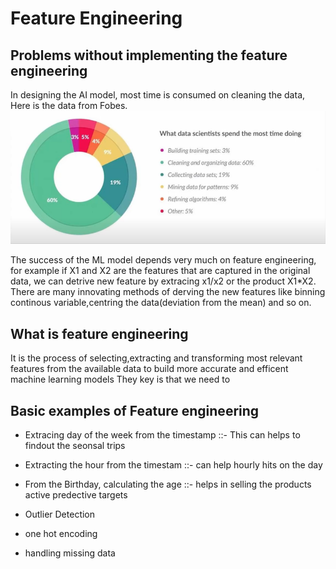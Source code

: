 # Feature Engineering

## Problems without implementing the feature engineering
In designing the AI model, most time is consumed on cleaning the data, Here is the data from Fobes.
<img src="TimeSpenton.png" width="600">

The success of the ML model depends very much on feature engineering, for example if X1 and X2 are the features that are captured in the original data, we can detrive new feature by extracing x1/x2 or the product X1*X2.
There are many innovating methods of derving the new features like binning continous variable,centring the data(deviation from the mean) and so on.

## What is feature engineering
It is the process of selecting,extracting and transforming most relevant features from the available data to build more accurate and efficent machine learning models
They key is that we need to



## Basic examples of Feature engineering
- Extracing day of the week from the timestamp ::- This can helps to findout the seonsal trips
- Extracting the hour from the timestam ::- can help hourly hits on the day
- From the Birthday, calculating the age  ::- helps in selling the products active predective targets
  
- Outlier Detection
- one hot encoding
- handling missing data
